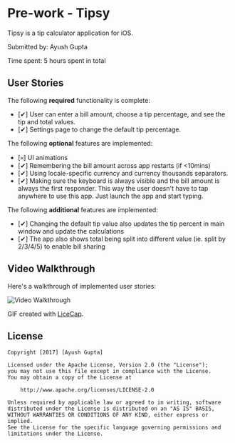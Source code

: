 # Pre-work - Tipsy

Tipsy is a tip calculator application for iOS.

Submitted by: Ayush Gupta

Time spent: 5 hours spent in total

## User Stories

The following **required** functionality is complete:

* [✔︎] User can enter a bill amount, choose a tip percentage, and see the tip and total values.
* [✔︎] Settings page to change the default tip percentage.

The following **optional** features are implemented:
* [𐄂] UI animations
* [✔︎] Remembering the bill amount across app restarts (if <10mins)
* [✔︎] Using locale-specific currency and currency thousands separators.
* [✔︎] Making sure the keyboard is always visible and the bill amount is always the first responder. This way the user doesn't have to tap anywhere to use this app. Just launch the app and start typing.

The following **additional** features are implemented:

- [✔︎] Changing the default tip value also updates the tip percent in main window and update the calculations
- [✔︎] The app also shows total being split into different value (ie. split by 2/3/4/5) to enable bill sharing

## Video Walkthrough 

Here's a walkthrough of implemented user stories:

<img src='http://i.imgur.com/link/to/your/gif/file.gif' title='Video Walkthrough' width='' alt='Video Walkthrough' />

GIF created with [LiceCap](http://www.cockos.com/licecap/).

## License

    Copyright [2017] [Ayush Gupta]

    Licensed under the Apache License, Version 2.0 (the "License");
    you may not use this file except in compliance with the License.
    You may obtain a copy of the License at

        http://www.apache.org/licenses/LICENSE-2.0

    Unless required by applicable law or agreed to in writing, software
    distributed under the License is distributed on an "AS IS" BASIS,
    WITHOUT WARRANTIES OR CONDITIONS OF ANY KIND, either express or implied.
    See the License for the specific language governing permissions and
    limitations under the License.
